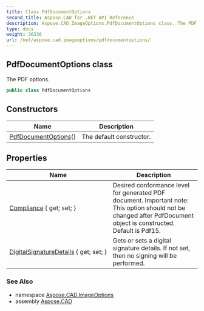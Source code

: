 ```yaml
---
title: Class PdfDocumentOptions
second_title: Aspose.CAD for .NET API Reference
description: Aspose.CAD.ImageOptions.PdfDocumentOptions class. The PDF options
type: docs
weight: 36330
url: /net/aspose.cad.imageoptions/pdfdocumentoptions/
---
```

## PdfDocumentOptions class

The PDF options.

```csharp
public class PdfDocumentOptions
```

## Constructors

| Name | Description |
| --- | --- |
| [PdfDocumentOptions](pdfdocumentoptions/)() | The default constructor. |

## Properties

| Name | Description |
| --- | --- |
| [Compliance](../../aspose.cad.imageoptions/pdfdocumentoptions/compliance/) { get; set; } | Desired conformance level for generated PDF document. Important note: This option should not be changed after PdfDocument object is constructed. Default is Pdf15. |
| [DigitalSignatureDetails](../../aspose.cad.imageoptions/pdfdocumentoptions/digitalsignaturedetails/) { get; set; } | Gets or sets a digital signature details. If not set, then no signing will be performed. |

### See Also

* namespace [Aspose.CAD.ImageOptions](../../aspose.cad.imageoptions/)
* assembly [Aspose.CAD](../../)


